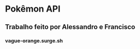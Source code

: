 <h1> Pokêmon API </h1>
<h2> Trabalho feito por Alessandro e Francisco </h2>
<h3> vague-orange.surge.sh </h3>

